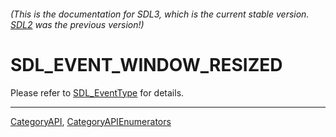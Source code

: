 ###### (This is the documentation for SDL3, which is the current stable version. [SDL2](https://wiki.libsdl.org/SDL2/) was the previous version!)
# SDL_EVENT_WINDOW_RESIZED

Please refer to [SDL_EventType](SDL_EventType) for details.

----
[CategoryAPI](CategoryAPI), [CategoryAPIEnumerators](CategoryAPIEnumerators)

